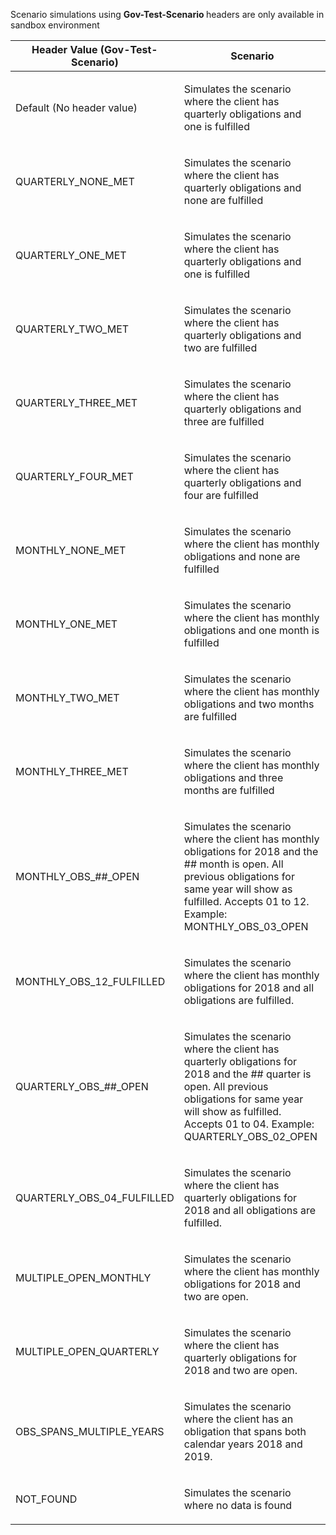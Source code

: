 <p>Scenario simulations using <b> Gov-Test-Scenario </b> headers are only available in sandbox environment</p>
<table>
    <thead>
        <tr>
            <th>Header Value (Gov-Test-Scenario)</th>
            <th>Scenario</th>
        </tr>
    </thead>
    <tbody>
        <tr>
            <td><p>Default (No header value)</p></td>
            <td><p>Simulates the scenario where the client has quarterly obligations and one is fulfilled</p></td>
        </tr>
        <tr>
            <td><p>QUARTERLY_NONE_MET</p></td>
            <td><p>Simulates the scenario where the client has quarterly obligations and none are fulfilled</p></td>
        </tr>
        <tr>
        <tr>
            <td><p>QUARTERLY_ONE_MET</p></td>
            <td><p>Simulates the scenario where the client has quarterly obligations and one is fulfilled</p></td>
        </tr>
        <tr>
            <td><p>QUARTERLY_TWO_MET</p></td>
            <td><p>Simulates the scenario where the client has quarterly obligations and two are fulfilled</p></td>
        </tr>
        <tr>
            <td><p>QUARTERLY_THREE_MET</p></td>
            <td><p>Simulates the scenario where the client has quarterly obligations and three are fulfilled</p></td>
        </tr>
        <tr>
            <td><p>QUARTERLY_FOUR_MET</p></td>
            <td><p>Simulates the scenario where the client has quarterly obligations and four are fulfilled</p></td>
        </tr>        
        <tr>
            <td><p>MONTHLY_NONE_MET</p></td>
            <td><p>Simulates the scenario where the client has monthly obligations and none are fulfilled</p></td>
        </tr>
        <tr>
            <td><p>MONTHLY_ONE_MET</p></td>
            <td><p>Simulates the scenario where the client has monthly obligations and one month is fulfilled</p></td>
        </tr>
        <tr>
            <td><p>MONTHLY_TWO_MET</p></td>
            <td><p>Simulates the scenario where the client has monthly obligations and two months are fulfilled</p></td>
        </tr>
        <tr>
            <td><p>MONTHLY_THREE_MET</p></td>
            <td><p>Simulates the scenario where the client has monthly obligations and three months are fulfilled</p></td>
        </tr>
        <tr>
            <td><p>MONTHLY_OBS_##_OPEN</p></td>
            <td><p>Simulates the scenario where the client has monthly obligations for 2018 and the ## month is open. All previous obligations for same year will show as fulfilled. Accepts 01 to 12. 
                   Example: MONTHLY_OBS_03_OPEN</p></td>
        </tr>
        <tr>
            <td><p>MONTHLY_OBS_12_FULFILLED</p></td>
            <td><p>Simulates the scenario where the client has monthly obligations for 2018 and all obligations are fulfilled.</p></td>
        </tr>
        <tr>
            <td><p>QUARTERLY_OBS_##_OPEN</p></td>
            <td><p>Simulates the scenario where the client has quarterly obligations for 2018 and the ## quarter is open.  All previous obligations for same year will show as fulfilled. Accepts 01 to 04. 
                   Example: QUARTERLY_OBS_02_OPEN</p></td>
        </tr>
        <tr>
            <td><p>QUARTERLY_OBS_04_FULFILLED</p></td>
            <td><p>Simulates the scenario where the client has quarterly obligations for 2018 and all obligations are fulfilled.</p></td>
        </tr>
        <tr>
            <td><p>MULTIPLE_OPEN_MONTHLY</p></td>
            <td><p>Simulates the scenario where the client has monthly obligations for 2018 and two are open.</p></td>
        </tr>
        <tr>
            <td><p>MULTIPLE_OPEN_QUARTERLY</p></td>
            <td><p>Simulates the scenario where the client has quarterly obligations for 2018 and two are open.</p></td>
        </tr>
        <tr>
            <td><p>OBS_SPANS_MULTIPLE_YEARS</p></td>
            <td><p>Simulates the scenario where the client has an obligation that spans both calendar years 2018 and 2019.</p></td>
        </tr>
        <tr>
            <td><p>NOT_FOUND</p></td>
            <td><p>Simulates the scenario where no data is found</p></td>
        </tr>                  
    </tbody>
</table>
